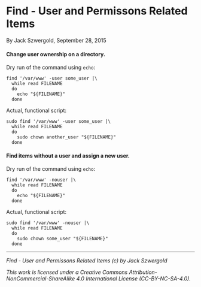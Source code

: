 # Find - User and Permissons Related Items

By Jack Szwergold, September 28, 2015

#### Change user ownership on a directory.

Dry run of the command using `echo`:

	find '/var/www' -user some_user |\
	  while read FILENAME
	  do
	    echo "${FILENAME}"
	  done

Actual, functional script:

	sudo find '/var/www' -user some_user |\
	  while read FILENAME
	  do
	    sudo chown another_user "${FILENAME}"
	  done

#### Find items without a user and assign a new user.

Dry run of the command using `echo`:

	find '/var/www' -nouser |\
	  while read FILENAME
	  do
	    echo "${FILENAME}"
	  done

Actual, functional script:

	sudo find '/var/www' -nouser |\
	  while read FILENAME
	  do
	    sudo chown some_user "${FILENAME}"
	  done

***

*Find - User and Permissons Related Items (c) by Jack Szwergold*

*This work is licensed under a Creative Commons Attribution-NonCommercial-ShareAlike 4.0 International License (CC-BY-NC-SA-4.0).*